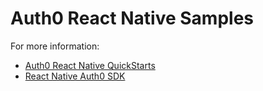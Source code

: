 # Auth0 React Native Samples

For more information:

- [Auth0 React Native QuickStarts](https://auth0.com/docs/quickstart/native/react-native)
- [React Native Auth0 SDK](https://github.com/auth0/react-native-auth0)